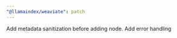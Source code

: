```yaml
---
"@llamaindex/weaviate": patch
---
```


Add metadata sanitization before adding node. Add error handling
